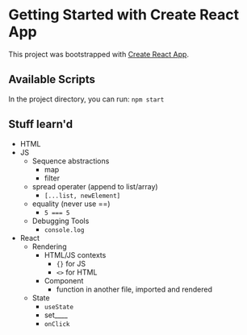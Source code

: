 # Getting Started with Create React App

This project was bootstrapped with [Create React App](https://github.com/facebook/create-react-app).

## Available Scripts

In the project directory, you can run: `npm start`

## Stuff learn'd

- HTML
- JS
	- Sequence abstractions
		- map
		- filter
	- spread operater (append to list/array)
		- `[...list, newElement]`
	- equality (never use ==)
		- `5 === 5`
	- Debugging Tools
		- `console.log`
- React
	- Rendering
		- HTML/JS contexts
			- `{}` for JS
			- `<>` for HTML
		- Component
			- function in another file, imported and rendered
	- State
		- `useState`
		- set____
		- `onClick`